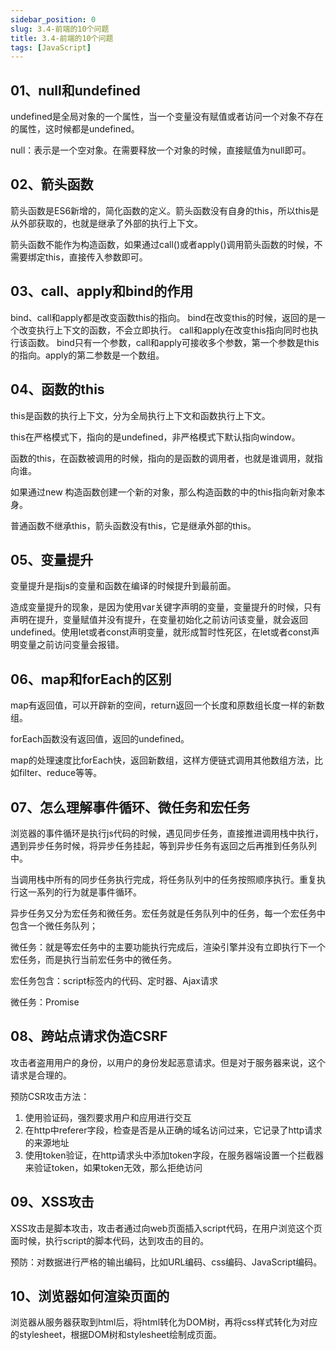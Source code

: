 ```yaml
---
sidebar_position: 0
slug: 3.4-前端的10个问题
title: 3.4-前端的10个问题
tags: [JavaScript]
---
```


## 01、null和undefined

undefined是全局对象的一个属性，当一个变量没有赋值或者访问一个对象不存在的属性，这时候都是undefined。

null：表示是一个空对象。在需要释放一个对象的时候，直接赋值为null即可。

## 02、箭头函数

箭头函数是ES6新增的，简化函数的定义。箭头函数没有自身的this，所以this是从外部获取的，也就是继承了外部的执行上下文。

箭头函数不能作为构造函数，如果通过call()或者apply()调用箭头函数的时候，不需要绑定this，直接传入参数即可。

## 03、call、apply和bind的作用

bind、call和apply都是改变函数this的指向。
bind在改变this的时候，返回的是一个改变执行上下文的函数，不会立即执行。
call和apply在改变this指向同时也执行该函数。
bind只有一个参数，call和apply可接收多个参数，第一个参数是this的指向。apply的第二参数是一个数组。

## 04、函数的this

this是函数的执行上下文，分为全局执行上下文和函数执行上下文。

this在严格模式下，指向的是undefined，非严格模式下默认指向window。

函数的this，在函数被调用的时候，指向的是函数的调用者，也就是谁调用，就指向谁。

如果通过new 构造函数创建一个新的对象，那么构造函数的中的this指向新对象本身。

普通函数不继承this，箭头函数没有this，它是继承外部的this。

## 05、变量提升

变量提升是指js的变量和函数在编译的时候提升到最前面。

造成变量提升的现象，是因为使用var关键字声明的变量，变量提升的时候，只有声明在提升，变量赋值并没有提升，在变量初始化之前访问该变量，就会返回undefined。使用let或者const声明变量，就形成暂时性死区，在let或者const声明变量之前访问变量会报错。

## 06、map和forEach的区别

map有返回值，可以开辟新的空间，return返回一个长度和原数组长度一样的新数组。

forEach函数没有返回值，返回的undefined。

map的处理速度比forEach快，返回新数组，这样方便链式调用其他数组方法，比如filter、reduce等等。

## 07、怎么理解事件循环、微任务和宏任务

浏览器的事件循环是执行js代码的时候，遇见同步任务，直接推进调用栈中执行，遇到异步任务时候，将异步任务挂起，等到异步任务有返回之后再推到任务队列中。

当调用栈中所有的同步任务执行完成，将任务队列中的任务按照顺序执行。重复执行这一系列的行为就是事件循环。

异步任务又分为宏任务和微任务。宏任务就是任务队列中的任务，每一个宏任务中包含一个微任务队列；

微任务：就是等宏任务中的主要功能执行完成后，渲染引擎并没有立即执行下一个宏任务，而是执行当前宏任务中的微任务。

宏任务包含：script标签内的代码、定时器、Ajax请求

微任务：Promise

## 08、跨站点请求伪造CSRF

攻击者盗用用户的身份，以用户的身份发起恶意请求。但是对于服务器来说，这个请求是合理的。

预防CSR攻击方法：

1. 使用验证码，强烈要求用户和应用进行交互
2. 在http中referer字段，检查是否是从正确的域名访问过来，它记录了http请求的来源地址
3. 使用token验证，在http请求头中添加token字段，在服务器端设置一个拦截器来验证token，如果token无效，那么拒绝访问

## 09、XSS攻击

XSS攻击是脚本攻击，攻击者通过向web页面插入script代码，在用户浏览这个页面时候，执行script的脚本代码，达到攻击的目的。

预防：对数据进行严格的输出编码，比如URL编码、css编码、JavaScript编码。

## 10、浏览器如何渲染页面的

浏览器从服务器获取到html后，将html转化为DOM树，再将css样式转化为对应的stylesheet，根据DOM树和stylesheet绘制成页面。

